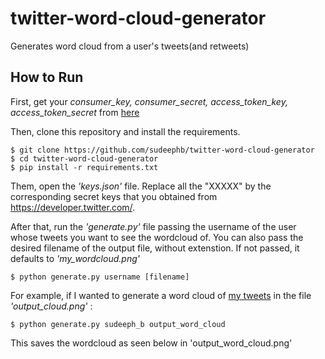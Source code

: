 # twitter-word-cloud-generator
Generates word cloud from a user's tweets(and retweets)

## How to Run
First, get your *consumer_key, consumer_secret, access_token_key, access_token_secret* from [here](https://developer.twitter.com/en/docs/authentication/oauth-1-0a)

Then, clone this repository and install the requirements.

```
$ git clone https://github.com/sudeephb/twitter-word-cloud-generator
$ cd twitter-word-cloud-generator
$ pip install -r requirements.txt
```

Them, open the <i> 'keys.json' </i> file. Replace all the "XXXXX" by the corresponding secret keys that you obtained from https://developer.twitter.com/.   

After that, run the <i> 'generate.py' </i> file passing the username of the user whose tweets you want to see the wordcloud of. You can also pass the desired
filename of the output file, without extenstion. If not passed, it defaults to <i> 'my_wordcloud.png' </i>

```
$ python generate.py username [filename]
```

For example, if I wanted to generate a word cloud of [my tweets](https://twitter.com/sudeeph_b) in the file <i>'output_cloud.png'</i> : 

```
$ python generate.py sudeeph_b output_word_cloud
```

This saves the wordcloud as seen below in 'output_word_cloud.png'
